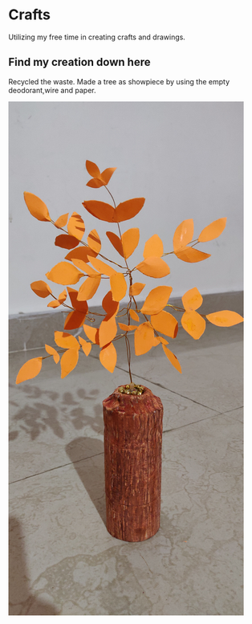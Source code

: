 # Crafts

Utilizing my free time in creating crafts and drawings.

## Find my creation down here

Recycled the waste. Made a tree as showpiece by using the empty deodorant,wire and paper.

![Best from waste!](images/IMG_20190823_195339.jpg)
